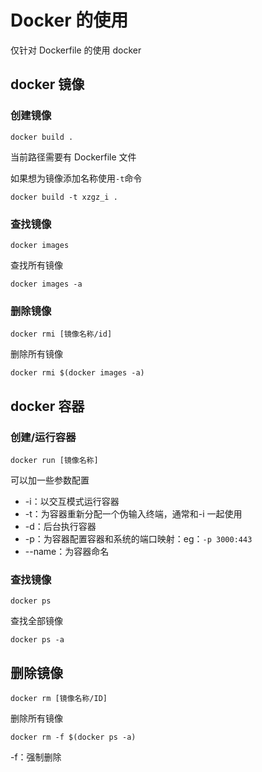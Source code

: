 # Docker 的使用

仅针对 Dockerfile 的使用 docker

## docker 镜像

### 创建镜像

```shell
docker build .
```

当前路径需要有 Dockerfile 文件

如果想为镜像添加名称使用`-t`命令

```shell
docker build -t xzgz_i .
```

### 查找镜像

```shell
docker images
```

查找所有镜像

```shell
docker images -a
```

### 删除镜像

```shell
docker rmi [镜像名称/id]
```

删除所有镜像

```shell
docker rmi $(docker images -a)
```

## docker 容器

### 创建/运行容器

```shell
docker run [镜像名称]
```

可以加一些参数配置

- -i：以交互模式运行容器
- -t：为容器重新分配一个伪输入终端，通常和-i 一起使用
- -d：后台执行容器
- -p：为容器配置容器和系统的端口映射：eg：`-p 3000:443`
- --name：为容器命名

### 查找镜像

```shell
docker ps
```

查找全部镜像

```shell
docker ps -a
```

## 删除镜像

```shell
docker rm [镜像名称/ID]
```

删除所有镜像

```shell
docker rm -f $(docker ps -a)
```

-f：强制删除
